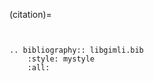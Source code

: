 (citation)=

```{include} ../../CITATION.md
```
```{rubric} Other studies and extended abstracts about pyGIMLi
```

```{eval-rst}
.. bibliography:: libgimli.bib
    :style: mystyle
    :all:
```
